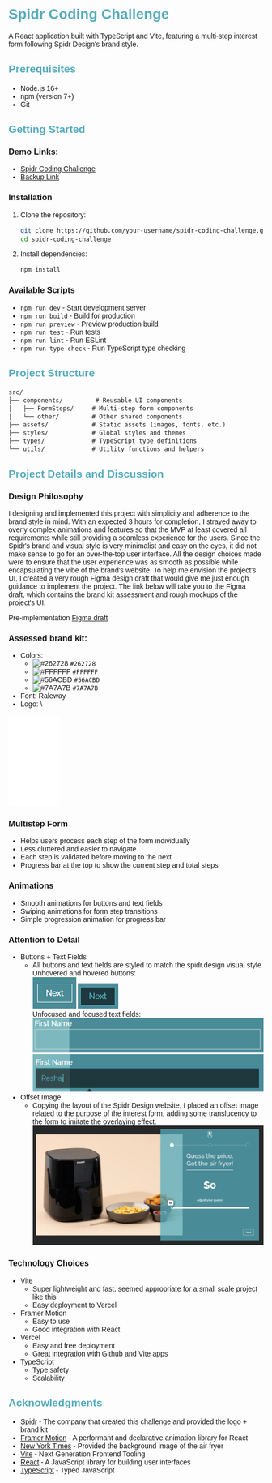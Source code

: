 <link href="https://fonts.googleapis.com/css2?family=Raleway:wght@400;500;600;700&display=swap" rel="stylesheet">

<div style="font-family: 'Raleway', sans-serif">

# <font color="#56ACBD"> Spidr Coding Challenge</font>

A React application built with TypeScript and Vite, featuring a multi-step interest form following Spidr Design's brand style.

## <font color="#56ACBD"> Prerequisites</font>

- Node.js 16+
- npm (version 7+)
- Git

## <div style="color:#56ACBD;"> Getting Started</div>

### Demo Links:

- [Spidr Coding Challenge](https://spidr-coding-challenge-tau.vercel.app/)
- [Backup Link](spidr-coding-challenge-ndb4r6py7-reshajs-projects.vercel.app)

### Installation

1. Clone the repository:
   ```bash
   git clone https://github.com/your-username/spidr-coding-challenge.git
   cd spidr-coding-challenge
   ```

2. Install dependencies:
   ```bash
   npm install
   ```

### Available Scripts

- `npm run dev` - Start development server
- `npm run build` - Build for production
- `npm run preview` - Preview production build
- `npm run test` - Run tests
- `npm run lint` - Run ESLint
- `npm run type-check` - Run TypeScript type checking

## <div style="color:#56ACBD;"> Project Structure</div>

```
src/
├── components/         # Reusable UI components
│   ├── FormSteps/     # Multi-step form components
│   └── other/         # Other shared components
├── assets/            # Static assets (images, fonts, etc.)
├── styles/            # Global styles and themes
├── types/             # TypeScript type definitions
└── utils/             # Utility functions and helpers
```

## <div style="color:#56ACBD;"> Project Details and Discussion</div>

### Design Philosophy
I designing and implemented this project with simplicity and adherence to the brand style in mind. With an expected 3 hours for completion, I strayed away to overly complex animations and features so that the MVP at least covered all requirements while still providing a seamless experience for the users. Since the Spidr's brand and visual style is very minimalist and easy on the eyes, it did not make sense to go for an over-the-top user interface. All the design choices made were to ensure that the user experience was as smooth as possible while encapsulating the vibe of the brand's website. To help me envision the project's UI, I created a very rough Figma design draft that would give me just enough guidance to implement the project. The link below will take you to the Figma draft, which contains the brand kit assessment and rough mockups of the project's UI.

Pre-implementation [Figma draft](https://www.figma.com/design/RfxEzPt1i3cHYk55NRAI50/Spidr-Coding-Challenge-Mockup?node-id=0-1&t=it8y9kJkqWjAyCEG-1) 

### Assessed brand kit:
- Colors: 
  - ![#262728](https://placehold.co/15x15/262728/262728.png) `#262728`
  - ![#FFFFFF](https://placehold.co/15x15/FFFFFF/FFFFFF.png) `#FFFFFF`
  - ![#56ACBD](https://placehold.co/15x15/56ACBD/56ACBD.png) `#56ACBD`
  - ![#7A7A7B](https://placehold.co/15x15/7A7A7B/7A7A7B.png) `#7A7A7B`
- Font: Raleway
- Logo: \
<img src="src/assets/spidr-logo.png" alt="spider-logo" width="100"/>

### Multistep Form
  - Helps users process each step of the form individually
  - Less cluttered and easier to navigate
  - Each step is validated before moving to the next
  - Progress bar at the top to show the current step and total steps

### Animations
- Smooth animations for buttons and text fields
- Swiping animations for form step transitions
- Simple progression animation for progress bar

### Attention to Detail
- Buttons + Text Fields
  - All buttons and text fields are styled to match the spidr.design visual style \
  Unhovered and hovered buttons: \
  ![alt text](/public/image.png) ![alt text](/public/image-2.png) \
  Unfocused and focused text fields: \
  ![alt text](/public/image-3.png) \
  ![alt text](/public/image-4.png)
- Offset Image
  - Copying the layout of the Spidr Design website, I placed an offset image related to the purpose of the interest form, adding some translucency to the form to imitate the overlaying effect. \
![alt text](/public/image-5.png)

### Technology Choices
- Vite
  - Super lightweight and fast, seemed appropriate for a small scale project like this
  - Easy deployment to Vercel
- Framer Motion
  - Easy to use
  - Good integration with React
- Vercel
  - Easy and free deployment
  - Great integration with Github and Vite apps
- TypeScript
  - Type safety
  - Scalability

## <div style="color:#56ACBD;"> Acknowledgments</div>

- [Spidr](https://spidr.design/) - The company that created this challenge and provided the logo + brand kit
- [Framer Motion](https://www.framer.com/motion/) - A performant and declarative animation library for React
- [New York Times](https://cdn.thewirecutter.com/wp-content/media/2024/11/air-fryer-2048px-4509-2x1-1.jpg?width=1024&quality=75&crop=2:1&auto=webp) - Provided the background image of the air fryer
- [Vite](https://vitejs.dev/) - Next Generation Frontend Tooling
- [React](https://reactjs.org/) - A JavaScript library for building user interfaces
- [TypeScript](https://www.typescriptlang.org/) - Typed JavaScript

</div>


